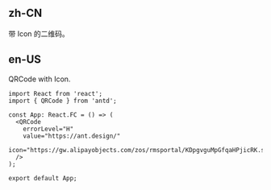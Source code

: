 ## zh-CN

带 Icon 的二维码。

## en-US

QRCode with Icon.
```tsx
import React from 'react';
import { QRCode } from 'antd';

const App: React.FC = () => (
  <QRCode
    errorLevel="H"
    value="https://ant.design/"
    icon="https://gw.alipayobjects.com/zos/rmsportal/KDpgvguMpGfqaHPjicRK.svg"
  />
);

export default App;
```
